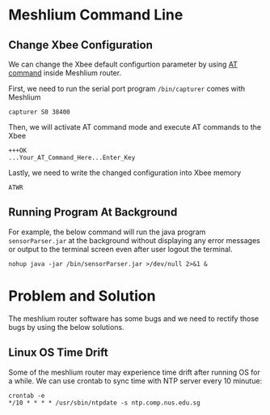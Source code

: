 # Meshlium Command Line

## Change Xbee Configuration

We can change the Xbee default configurtion parameter by using [AT command](http://www.digi.com/support/kbase/kbaseresultdetl?id=2205) inside Meshlium router.

First, we need to run the serial port program `/bin/capturer` comes with Meshlium
     
    capturer S0 38400

Then, we will activate AT command mode and execute AT commands to the Xbee
  
    +++OK
    ...Your_AT_Command_Here...Enter_Key

Lastly, we need to write the changed configuration into Xbee memory

    ATWR

## Running Program At Background

For example, the below command will run the java program `sensorParser.jar` at the background without displaying any error messages or output to the terminal screen even after user logout the terminal.

    nohup java -jar /bin/sensorParser.jar >/dev/null 2>&1 &

# Problem and Solution

The meshlium router software has some bugs and we need to rectify those bugs by using the below solutions.

## Linux OS Time Drift

Some of the meshlium router may experience time drift after running OS for a while. We can use crontab to sync time with NTP server every 10 minutue:

    crontab -e
    */10 * * * * /usr/sbin/ntpdate -s ntp.comp.nus.edu.sg

## 
